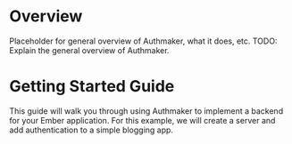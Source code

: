 # Overview

Placeholder for general overview of Authmaker, what it does, etc. TODO: Explain the general overview of Authmaker.

# Getting Started Guide

This guide will walk you through using Authmaker to implement a backend for your Ember application.  For this example, we will create a server and add authentication to a simple blogging app.
